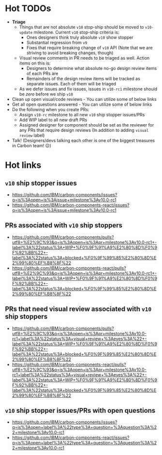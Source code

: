 # Hot TODOs

* **Triage**
  * Things that are not absolute `v10` stop-ship should be moved to `v10-update` milestone. Current `v10` stop-ship criteria is:
    * Ones designers think truly absolute `v10` show stopper
    * Substantial regression from `v9`
    * Fixes that require breaking change of `v10` API (Note that we are striving to avoid breaking changes, though)
  * Visual review comments in PR needs to be triaged as well. Action items on this is:
    * Designers to determine what absolute no-go design review items of each PRs are
    * Remainders of the design review items will be tracked as separate issues. Each of them will be triaged
  * As we defer issues and fix issues, issues in `v10-rc1` milestone should be *zero* before we ship `v10`
* Clean up open visual/code reviews - You can utilize some of below links
* Get all open questions answered - You can utilize some of below links
* Do the following when you create PRs:
  * Assign `v10-rc` milestone to all new `v10` ship stopper issues/PRs
  * Add WIP label to all new draft PRs
  * Assigned designer for component should be set as the reviewer for any PRs that require design reviews (In addition to adding `visual review` label)
* Talk! (Designers/devs talking each other is one of the biggest treasures in Carbon team! 😉)

# Hot links

## `v10` ship stopper issues

* https://github.com/IBM/carbon-components/issues?q=is%3Aopen+is%3Aissue+milestone%3Av10.0-rc1
* https://github.com/IBM/carbon-components-react/issues?q=is%3Aopen+is%3Aissue+milestone%3Av10.0-rc1

## PRs associated with `v10` ship stoppers

* https://github.com/IBM/carbon-components/pulls?utf8=%E2%9C%93&q=is%3Aopen+is%3Apr+milestone%3Av10.0-rc1+-label%3A%22status%3A+WIP+%F0%9F%91%A9%E2%80%8D%F0%9F%92%BB%22+-label%3A%22status%3A+blocked+%F0%9F%99%85%E2%80%8D%E2%99%80%EF%B8%8F%22
* https://github.com/IBM/carbon-components-react/pulls?utf8=%E2%9C%93&q=is%3Aopen+is%3Apr+milestone%3Av10.0-rc1+-label%3A%22status%3A+WIP+%F0%9F%91%A9%E2%80%8D%F0%9F%92%BB%22+-label%3A%22status%3A+blocked+%F0%9F%99%85%E2%80%8D%E2%99%80%EF%B8%8F%22

## PRs that need visual review associated with `v10` ship stoppers

* https://github.com/IBM/carbon-components/pulls?utf8=%E2%9C%93&q=is%3Aopen+is%3Apr+milestone%3Av10.0-rc1+label%3A%22status%3A+visual+review+%3Aeyes%3A%22+-label%3A%22status%3A+WIP+%F0%9F%91%A9%E2%80%8D%F0%9F%92%BB%22+-label%3A%22status%3A+blocked+%F0%9F%99%85%E2%80%8D%E2%99%80%EF%B8%8F%22
* https://github.com/IBM/carbon-components-react/pulls?utf8=%E2%9C%93&q=is%3Aopen+is%3Apr+milestone%3Av10.0-rc1+label%3A%22status%3A+visual+review+%3Aeyes%3A%22+-label%3A%22status%3A+WIP+%F0%9F%91%A9%E2%80%8D%F0%9F%92%BB%22+-label%3A%22status%3A+blocked+%F0%9F%99%85%E2%80%8D%E2%99%80%EF%B8%8F%22

## `v10` ship stopper issues/PRs with open questions

* https://github.com/IBM/carbon-components/issues?q=is%3Aopen+label%3A%22type%3A+question+%3Aquestion%3A%22+milestone%3Av10.0-rc1
* https://github.com/IBM/carbon-components-react/issues?q=is%3Aopen+label%3A%22type%3A+question+%3Aquestion%3A%22+milestone%3Av10.0-rc1
